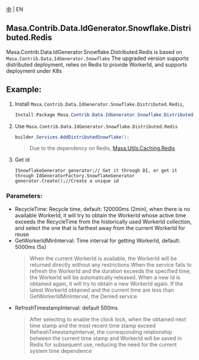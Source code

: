 [中](README.zh-CN.md) | EN

## Masa.Contrib.Data.IdGenerator.Snowflake.Distributed.Redis

Masa.Contrib.Data.IdGenerator.Snowflake.Distributed.Redis is based on `Masa.Contrib.Data.IdGenerator.Snowflake`
The upgraded version supports distributed deployment, relies on Redis to provide WorkerId, and supports deployment under K8s

## Example:

1. Install `Masa.Contrib.Data.IdGenerator.Snowflake.Distributed.Redis`,

    ````c#
    Install-Package Masa.Contrib.Data.IdGenerator.Snowflake.Distributed.Redis
    ````

2. Use `Masa.Contrib.Data.IdGenerator.Snowflake.Distributed.Redis`

    ```` C#
    builder.Services.AddDistributedSnowflake();
    ````

    > Due to the dependency on Redis, [Masa.Utils.Caching.Redis](https://github.com/masastack/MASA.Utils/tree/main/src/Caching/Masa.Utils.Caching.Redis)

3. Get id

    ````
    ISnowflakeGenerator generator;// Get it through DI, or get it through IdGeneratorFactory.SnowflakeGenerator
    generator.Create();//Create a unique id
    ````

### Parameters:

* RecycleTime: Recycle time, default: 120000ms (2min), when there is no available WorkerId, it will try to obtain the WorkerId whose active time exceeds the RecycleTime from the historically used WorkerId collection, and select the one that is farthest away from the current WorkerId for reuse
* GetWorkerIdMinInterval: Time interval for getting WorkerId, default: 5000ms (5s)
  > When the current WorkerId is available, the WorkerId will be returned directly without any restrictions
  > When the service fails to refresh the WorkerId and the duration exceeds the specified time, the WorkerId will be automatically released. When a new Id is obtained again, it will try to obtain a new WorkerId again. If the latest WorkerId obtained and the current time are less than GetWorkerIdMinInterval, the Denied service
* RefreshTimestampInterval: default 500ms
  > After selecting to enable the clock lock, when the obtained next time stamp and the most recent time stamp exceed RefreshTimestampInterval, the corresponding relationship between the current time stamp and WorkerId will be saved in Redis for subsequent use, reducing the need for the current system time dependence
